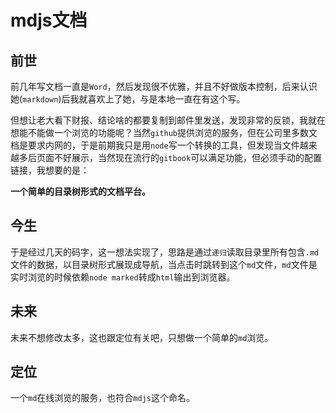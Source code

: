 # mdjs文档

## 前世

前几年写文档一直是`Word`，然后发现很不优雅，并且不好做版本控制，后来认识她(`markdown`)后我就喜欢上了她，与是本地一直在有这个写。

但想让老大看下财报、结论啥的都要复制到邮件里发送，发现非常的反锁，我就在想能不能做一个浏览的功能呢？当然`github`提供浏览的服务，但在公司里多数文档是要求内网的，于是前期我只是用`node`写一个转换的工具，但发现当文件越来越多后页面不好展示，当然现在流行的`gitbook`可以满足功能，但必须手动的配置链接，我想要的是：

**一个简单的目录树形式的文档平台。**

## 今生

于是经过几天的码字，这一想法实现了，思路是通过`递归`读取目录里所有包含`.md`文件的数据，以目录树形式展现成导航，当点击时跳转到这个`md`文件，`md`文件是实时浏览的时候依赖`node marked`转成`html`输出到浏览器。


## 未来

未来不想修改太多，这也跟定位有关吧，只想做一个简单的`md`浏览。

## 定位

一个`md`在线浏览的服务，也符合`mdjs`这个命名。
